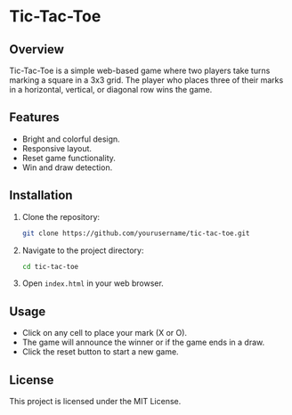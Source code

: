# Tic-Tac-Toe

## Overview
Tic-Tac-Toe is a simple web-based game where two players take turns marking a square in a 3x3 grid. The player who places three of their marks in a horizontal, vertical, or diagonal row wins the game.

## Features
- Bright and colorful design.
- Responsive layout.
- Reset game functionality.
- Win and draw detection.

## Installation
1. Clone the repository:
   ```bash
   git clone https://github.com/yourusername/tic-tac-toe.git
   ```
2. Navigate to the project directory:
   ```bash
   cd tic-tac-toe
   ```
3. Open `index.html` in your web browser.

## Usage
- Click on any cell to place your mark (X or O).
- The game will announce the winner or if the game ends in a draw.
- Click the reset button to start a new game.

## License
This project is licensed under the MIT License.
